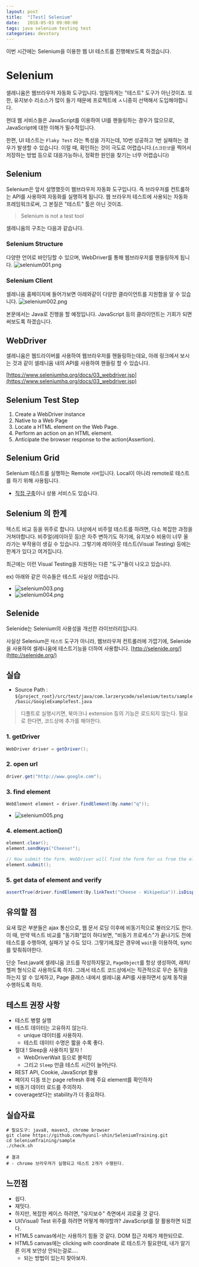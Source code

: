 ```yaml
---
layout: post
title:  "[Test] Selenium"
date:   2018-05-03 09:00:00
tags: java selenium testing test
categories: devstory
---
```

이번 시간에는 Selenium을 이용한 웹 UI 테스트를 진행해보도록 하겠습니다.

# Selenium
셀레니움은 웹브라우저 자동화 도구입니다. 엄밀하게는 "테스트" 도구가 아닌것이죠. 
또한, 유지보수 리소스가 많이 들기 때문에 프로젝트에 ㅅ니중히 선택해서 도입해야합니다.

현대 웹 서비스들은 JavaScript를 이용하여 UI를 핸들링하는 경우가 많으므로, JavaScript에 대한 이해가 필수적입니다.

한편, UI 테스트는 `Flaky Test` 라는 특성을 가지는데, 10번 성공하고 1번 실패하는 경우가 발생할 수 있습니다. 이럴 때, 확인하는 것이 극도로 어렵습니다.(`스크린샷`을 찍어서 저장하는 방법 등으로 대응가능하나, 정확한 원인을 찾기는 너무 어렵습니다)


## Selenium
Selenium은 앞서 설명했듯이 웹브라우저 자동화 도구입니다. 즉 브라우저를 컨트롤하는 API를 사용하여 자동화를 실행하게 됩니다.
웹 브라우저 테스트에 사용되는 자동화 프레임워크로써, 그 본질은 "테스트" 툴은 아닌 것이죠.

> Selenium is not a test tool


셀레니움의 구조는 다음과 같습니다.
### Selenium Structure
다양한 언어로 바인딩할 수 있으며, WebDriver를 통해 웹브라우저를 핸들링하게 됩니다.
![selenium001.png](/static/assets/img/posts/selenium/selenium001.png)


### Selenium Client
셀레니움 홈페이지에 들어가보면 아래와같이 다양한 클라이언트를 지원함을 알 수 있습니다.
![selenium002.png](/static/assets/img/posts/selenium/selenium002.png)



본문에서는 Java로 진행을 할 예정입니다. JavaScript 등의 클라이언트는 기회가 되면 써보도록 하겠습니다.


## WebDriver
셀레니움은 웹드라이버를 사용하여 웹브라우저를 핸들링하는데요, 아래 링크에서 보시는 것과 같이
셀레니움 내의 API를 사용하여 핸들링 할 수 있습니다.

[https://www.seleniumhq.org/docs/03_webdriver.jsp](https://www.seleniumhq.org/docs/03_webdriver.jsp)

## Selenium Test Step
1. Create a WebDriver instance
2. Native to a Web Page
3. Locate a HTML element on the Web Page.
4. Perform an action on an HTML element.
5. Anticipate the browser response to the action(Assertion).


## Selenium Grid
Selenium 테스트를 실행하는 Remote `서버`입니다. Local이 아니라 remote로 테스트를 하기 위해 사용됩니다.

- [직접 구축](https://github.com/groupon/Selenium-Grid-Extras)이나 상용 서비스도 있습니다.

## Selenium 의 한계
텍스트 비교 등을 위주로 합니다. UI상에서 비주얼 테스트를 하려면, 다소 복잡한 과정을 거쳐야합니다.
비주얼(레이아웃 등)은 자주 변하기도 하기에, 유지보수 비용이 너무 올라가는 부작용이 생길 수 있습니다.
그렇기에 레이아웃 테스트(Visual Testing) 등에는 한계가 있다고 여겨집니다.

최근에는 이런 Visual Testing을 지원하는 다른 "도구"들이 나오고 있습니다.

ex) 아래와 같은 이슈들은 테스트 사실상 어렵습니다.
- ![selenium003.png](/static/assets/img/posts/selenium/selenium003.png)
- ![selenium004.png](/static/assets/img/posts/selenium/selenium004.png)


## Selenide
Selenide는 Selenium의 사용성을 개선한 라이브러리입니다.

사실상 Selenium은 `테스트` 도구가 아니라, 웹브라우져 컨트롤러에 가깝기에, Selenide을 사용하여 셀레니움에 테스트기능을 더하여 사용합니다.
[http://selenide.org/](http://selenide.org/)




## 실습
- Source Path : `${project_root}/src/test/java/com.larzerycode/selenium/tests/sample/basic/GoogleExampleTest.java`

> 디폴트로 실행시키면, 북마크나 extension 등의 기능은 로드되지 않는다. 필요로 한다면, 코드상에 추가를 해야한다.


### 1. getDriver
```java
WebDriver driver = getDriver();
```

### 2. open url
```java
driver.get("http://www.google.com");
```


### 3. find element
```java
WebElement element = driver.findElement(By.name("q"));
```

- ![selenium005.png](/static/assets/img/posts/selenium/selenium005.png)



### 4. element.action()
```java
element.clear();
element.sendKeys("Cheese!");

// Now submit the form. WebDriver will find the form for us from the element
element.submit();
```

### 5. get data of element and verify
```java
assertTrue(driver.findElement(By.linkText("Cheese - Wikipedia")).isDisplayed());
```



## 유의할 점
  요새 많은 부분들은 ajax 통신으로, 웹 문서 로딩 이후에 비동기적으로 불러오기도 한다. 이 때, 만약 텍스트 비교를 "동기화"없이 하다보면, "비동기 프로세스"가 끝나기도 전에 테스트를 수행하여, 실패가 날 수도 있다.
  그렇기에,많은 경우에 `wait`을 이용하여, sync를 맞춰줘야한다.


단순 Test.java에 셀레니움 코드를 작성하지말고, `PageObject`를 항상 생성하여, 래퍼/헬퍼 형식으로 사용하도록 하자. 그래서 테스트 코드상에서는 직관적으로 무슨 동작을 하는지 알 수 있게하고, Page 클래스 내에서 셀레니움 API를 사용하면서 실제 동작을 수행하도록 하자.



## 테스트 권장 사항
- 테스트 병렬 실행
- 테스트 데이터는 고유하지 않는다.
    - unique 데이터를 사용하자.
    - 테스트 데이터 수명은 짧을 수록 좋다.
- 절대 ! Sleep을 사용하지 말자 !
    - WebDriverWait 등으로 블럭킹
    - 그리고 `Sleep` 만큼 테스트 시간이 늘어난다.
- REST API, Cookie, JavaScript 활용
- 페이지 디동 또는 page refresh 후에 주요 element를 확인하자
- 비동기 데이터 로드를 주의하자.
- coverage보다는 stability가 더 중요하다.


## 실습자료

```
# 필요도구: java8, maven3, chrome browser
git clone https://github.com/hyunil-shin/SeleniumTraining.git
cd SeleniumTraining/sample
./check.sh

# 결과
# - chrome 브라우져가 실행되고 테스트 2개가 수행된다.
```


## 느낀점
- 쉽다.
- 재밋다.
- 하지만, 복잡한 케이스 하려면, "유지보수" 측면에서 괴로울 것 같다.
- UI(Visual) Test 위주를 하려면 어떻게 해야할까? JavaScript를 잘 활용하면 되겠다.
- HTML5 canvas에서는 사용하기 힘들 것 같다. DOM 접근 자체가 제한되므로.
- HTML5 canvas에는 clicking wih coordinate 로 테스트가 필요한데, 내가 알기론 이게 보안상 안되는걸로....
    - 되는 방법이 있는지 찾아보자.
